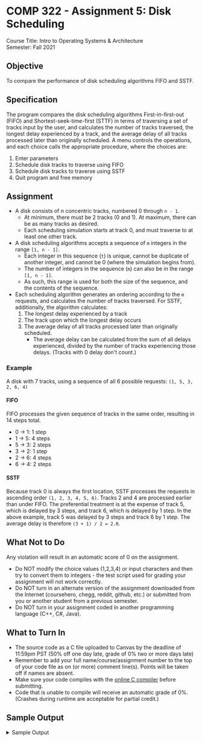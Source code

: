 # COMP 322 - Assignment 5: Disk Scheduling

Course Title: Intro to Operating Systems & Architecture<br/>
Semester: Fall 2021<br/>

## Objective

To compare the performance of disk scheduling algorithms FIFO and SSTF.

## Specification

The program compares the disk scheduling algorithms First-in-first-out (FIFO) and Shortest-seek-time-first (STTF) in terms of traversing a set of tracks input by the user, and calculates the number of tracks traversed, the longest delay experienced by a track, and the average delay of all tracks processed later than originally scheduled. A menu controls the operations, and each choice calls the appropriate procedure, where the choices are:

1. Enter parameters
2. Schedule disk tracks to traverse using FIFO
3. Schedule disk tracks to traverse using SSTF
4. Quit program and free memory

## Assignment

* A disk consists of n concentric tracks, numbered 0 through `n - 1`.
    * At minimum, there must be 2 tracks (0 and 1). At maximum, there can be as many tracks as desired.
    * Each scheduling simulation starts at track 0, and must traverse to at least one other track.
* A disk scheduling algorithms accepts a sequence of `m` integers in the range `[1, n - 1]`.
    * Each integer in this sequence (`t`) is unique, cannot be duplicate of another integer, and cannot be 0 (where the simulation begins from).
    * The number of integers in the sequence (`m`) can also be in the range `[1, n - 1]`.
    * As such, this range is used for both the size of the sequence, and the contents of the sequence.
* Each scheduling algorithm generates an ordering according to the `m` requests, and calculates the number of tracks traversed. For SSTF, additionally, the algorithm calculates:
    1. The longest delay experienced by a track
    2. The track upon which the longest delay occurs
    3. The average delay of all tracks processed later than originally scheduled.
        * The average delay can be calculated from the sum of all delays experienced, divided by the number of tracks experiencing those delays. (Tracks with 0 delay don't count.)

### Example

A disk with 7 tracks, using a sequence of all 6 possible requests: `(1, 5, 3, 2, 6, 4)`

#### FIFO

FIFO processes the given sequence of tracks in the same order, resulting in 14 steps total.

* 0 → 1: 1 step
* 1 → 5: 4 steps
* 5 → 3: 2 steps
* 3 → 2: 1 step
* 2 → 6: 4 steps
* 6 → 4: 2 steps

#### SSTF

Because track 0 is always the first location, SSTF processes the requests in ascending order `(1, 2, 3, 4, 5, 6)`. Tracks 2 and 4 are processed earlier than under FIFO. The preferential treatment is at the expense of track 5, which is delayed by 3 steps, and track 6, which is delayed by 1 step. In the above example, track 5 was delayed by 3 steps and track 6 by 1 step. The average delay is therefore `(3 + 1) / 2 = 2.0`.


## What Not to Do

Any violation will result in an automatic score of 0 on the assignment.

* Do NOT modify the choice values (1,2,3,4) or input characters and then try to convert them to integers - the test script used for grading your assignment will not work correctly.
* Do NOT turn in an alternate version of the assignment downloaded from the Internet (coursehero, chegg, reddit, github, etc.) or submitted from you or another student from a previous semester.
* Do NOT turn in your assignment coded in another programming language (C++, C#, Java).

## What to Turn In

* The source code as a C file uploaded to Canvas by the deadline of 11:59pm PST (50% off one day late, grade of 0% two or more days late)
* Remember to add your full name/course/assignment number to the top of your code file as on (or more) comment line(s). Points will be taken off if names are absent.
* Make sure your code compiles with the [online C compiler](https://www.onlinegdb.com/online_c_compiler) before submitting.
* Code that is unable to compile will receive an automatic grade of 0%. (Crashes during runtime are acceptable for partial credit.)

## Sample Output

<details>
<summary>Sample Output</summary>

```
Disk Scheduling
---------------
1) Enter parameters
2) Schedule disk tracks with FIFO
3) Schedule disk tracks with SSTF
4) Quit program and free memory

Enter selection: 1

Enter number of concentric tracks (2 or more): 7
Enter size of sequence (1-6): 6
Enter track index (1-6) for sequence index 0: 1
Enter track index (1-6) for sequence index 1: 5
Enter track index (1-6) for sequence index 2: 3
Enter track index (1-6) for sequence index 3: 2
Enter track index (1-6) for sequence index 4: 6
Enter track index (1-6) for sequence index 5: 4

Disk Scheduling
---------------
1) Enter parameters
2) Schedule disk tracks with FIFO
3) Schedule disk tracks with SSTF
4) Quit program and free memory

Enter selection: 2

Sequence of tracks to seek: 1 5 3 2 6 4
Traversed sequence: 1 5 3 2 6 4
The number of tracks traversed is: 14

Disk Scheduling
---------------
1) Enter parameters
2) Schedule disk tracks with FIFO
3) Schedule disk tracks with SSTF
4) Quit program and free memory

Enter selection: 3

Sequence of tracks to seek: 1 5 3 2 6 4
Traversed sequence: 1 2 3 4 5 6
The number of tracks traversed is: 6
The average delay of all tracks processed later is: 2.00
The longest delay experienced by a track is: 3 by track 5

Disk Scheduling
---------------
1) Enter parameters
2) Schedule disk tracks with FIFO
3) Schedule disk tracks with SSTF
4) Quit program and free memory

Enter selection: 4

Goodbye.
```
</details>
